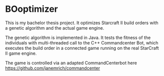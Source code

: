# BOoptimizer

This is my bachelor thesis project. It optimizes Starcraft II build orders with a genetic algorithm and the actual game engine.

The genetic algorithm is implemented in Java. It tests the fitness of the individuals with multi-threaded call to the C++ Commandcenter Bot, which executes the build order in a connected game running on the real StarCraft II game engine.

The game is controlled via an adapted CommandCenterbot here https://github.com/janemrich/commandcenter
